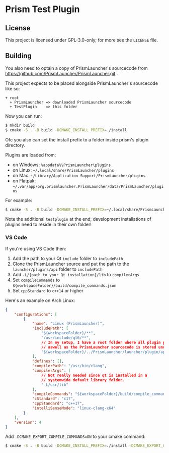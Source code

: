 # Prism Test Plugin

## License

This project is licensed under GPL-3.0-only; for more see the `LICENSE` file.

## Building

You also need to optain a copy of PrismLauncher's sourcecode from https://github.com/PrismLauncher/PrismLauncher.git .

This project expects to be placed alongside PrismLauncher's sourcecode like so:
```
+ root
  + PrismLauncher => downloaded PrismLauncher sourcecode
  + TestPlugin    => this folder
```

Now you can run:
```sh
$ mkdir build
$ cmake -S . -B build -DCMAKE_INSTALL_PREFIX=./install
```

Ofc you also can set the install prefix to a folder inside prism's plugin directory.

Plugins are loaded from:
- on Windows: `%appdata%\PrismLauncher\plugins`
- on Linux: `~/.local/share/PrismLauncher/plugins`
- on Mac: `~/Library/Application Support/PrismLauncher/plugins`
- on Flatpak: `~/.var/app/org.prismlauncher.PrismLauncher/data/PrismLauncher/plugins`

For example:
```sh
$ cmake -S . -B build -DCMAKE_INSTALL_PREFIX=~/.local/share/PrismLauncher/plugins/testplugin
```
Note the additional `testplugin` at the end; development installations of plugins need to reside in their own folder!

### VS Code

If you're using VS Code then:

1. Add the path to your Qt `include` folder to `includePath`
2. Clone the PrismLauncher source and put the path to the `launcher/plugins/api` folder to `includePath`
3. Add `-L/{path to your Qt installation}/lib` to `compilerArgs`
4. Set `compileCommands` to `${workspaceFolder}/build/compile_commands.json`
5. Set `cppStandard` to `c++14` or higher

Here's an example on Arch Linux:

```json
{
    "configurations": [
        {
            "name": "Linux (PrismLauncher)",
            "includePath": [
                "${workspaceFolder}/**",
                "/usr/include/qt6/**",
                // In my setup, I have a root folder where all plugin project folders,
                // aswell as the PrismLauncher sourcecode is stored under.
                "${workspaceFolder}/../PrismLauncher/launcher/plugin/api"
            ],
            "defines": [],
            "compilerPath": "/usr/bin/clang",
            "compilerArgs": [
                // Not really needed since qt is installed in a
                // systemwide default library folder.
                "-L/usr/lib"
            ],
            "compileCommands": "${workspaceFolder}/build/compile_commands.json",
            "cStandard": "c17",
            "cppStandard": "c++17",
            "intelliSenseMode": "linux-clang-x64"
        }
    ],
    "version": 4
}
```

Add `-DCMAKE_EXPORT_COMPILE_COMMANDS=ON` to your cmake command:
```sh
$ cmake -S . -B build -DCMAKE_INSTALL_PREFIX=./install -DCMAKE_EXPORT_COMPILE_COMMANDS=ON
```
